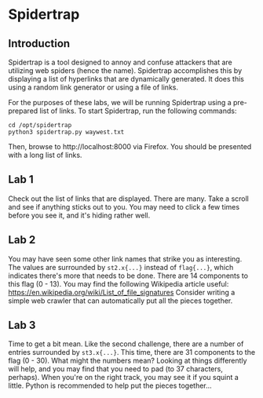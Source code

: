 Spidertrap
=====

Introduction
---------
Spidertrap is a tool designed to annoy and confuse attackers that are utilizing web spiders (hence the name). Spidertrap accomplishes this by displaying a list of hyperlinks that are dynamically generated. It does this using a random link generator or using a file of links.

For the purposes of these labs, we will be running Spidertrap using a pre-prepared list of links. To start Spidertrap, run the following commands:
```
cd /opt/spidertrap
python3 spidertrap.py waywest.txt
```

Then, browse to http://localhost:8000 via Firefox. You should be presented with a long list of links.

Lab 1
-----
Check out the list of links that are displayed. There are many.
Take a scroll and see if anything sticks out to you.
You may need to click a few times before you see it, and it's hiding rather well.

Lab 2
-----
You may have seen some other link names that strike you as interesting.
The values are surrounded by `st2.x{...}` instead of `flag{...}`, which indicates there's more that needs to be done. There are 14 components to this flag (0 - 13). You may find the following Wikipedia article useful:
https://en.wikipedia.org/wiki/List_of_file_signatures
Consider writing a simple web crawler that can automatically put all the pieces together.

Lab 3
-----
Time to get a bit mean. Like the second challenge, there are a number of entries
surrounded by `st3.x{...}`. This time, there are 31 components to the flag (0 - 30).
What might the numbers mean? Looking at things differently will help, and you
may find that you need to pad (to 37 characters, perhaps). When you're on
the right track, you may see it if you squint a little. Python is recommended to
help put the pieces together...
